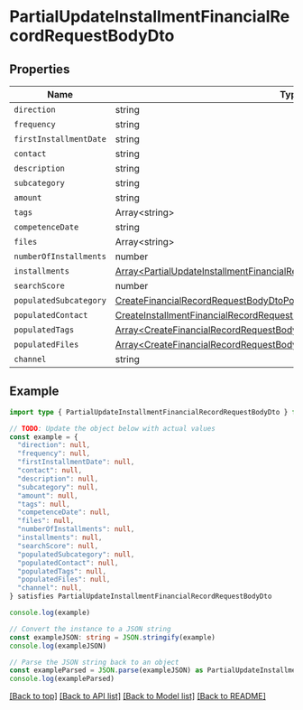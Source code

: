 
# PartialUpdateInstallmentFinancialRecordRequestBodyDto


## Properties

Name | Type
------------ | -------------
`direction` | string
`frequency` | string
`firstInstallmentDate` | string
`contact` | string
`description` | string
`subcategory` | string
`amount` | string
`tags` | Array&lt;string&gt;
`competenceDate` | string
`files` | Array&lt;string&gt;
`numberOfInstallments` | number
`installments` | [Array&lt;PartialUpdateInstallmentFinancialRecordRequestBodyDtoInstallmentsInner&gt;](PartialUpdateInstallmentFinancialRecordRequestBodyDtoInstallmentsInner.md)
`searchScore` | number
`populatedSubcategory` | [CreateFinancialRecordRequestBodyDtoPopulatedSubcategory](CreateFinancialRecordRequestBodyDtoPopulatedSubcategory.md)
`populatedContact` | [CreateInstallmentFinancialRecordRequestBodyDtoPopulatedContact](CreateInstallmentFinancialRecordRequestBodyDtoPopulatedContact.md)
`populatedTags` | [Array&lt;CreateFinancialRecordRequestBodyDtoPopulatedTagsInner&gt;](CreateFinancialRecordRequestBodyDtoPopulatedTagsInner.md)
`populatedFiles` | [Array&lt;CreateFinancialRecordRequestBodyDtoPopulatedFilesInner&gt;](CreateFinancialRecordRequestBodyDtoPopulatedFilesInner.md)
`channel` | string

## Example

```typescript
import type { PartialUpdateInstallmentFinancialRecordRequestBodyDto } from '@usesofia/pegasus-core-api-sdk'

// TODO: Update the object below with actual values
const example = {
  "direction": null,
  "frequency": null,
  "firstInstallmentDate": null,
  "contact": null,
  "description": null,
  "subcategory": null,
  "amount": null,
  "tags": null,
  "competenceDate": null,
  "files": null,
  "numberOfInstallments": null,
  "installments": null,
  "searchScore": null,
  "populatedSubcategory": null,
  "populatedContact": null,
  "populatedTags": null,
  "populatedFiles": null,
  "channel": null,
} satisfies PartialUpdateInstallmentFinancialRecordRequestBodyDto

console.log(example)

// Convert the instance to a JSON string
const exampleJSON: string = JSON.stringify(example)
console.log(exampleJSON)

// Parse the JSON string back to an object
const exampleParsed = JSON.parse(exampleJSON) as PartialUpdateInstallmentFinancialRecordRequestBodyDto
console.log(exampleParsed)
```

[[Back to top]](#) [[Back to API list]](../README.md#api-endpoints) [[Back to Model list]](../README.md#models) [[Back to README]](../README.md)



